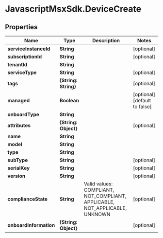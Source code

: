 # JavascriptMsxSdk.DeviceCreate

## Properties

Name | Type | Description | Notes
------------ | ------------- | ------------- | -------------
**serviceInstanceId** | **String** |  | [optional] 
**subscriptionId** | **String** |  | [optional] 
**tenantId** | **String** |  | 
**serviceType** | **String** |  | [optional] 
**tags** | **{String: String}** |  | [optional] 
**managed** | **Boolean** |  | [optional] [default to false]
**onboardType** | **String** |  | 
**attributes** | **{String: Object}** |  | [optional] 
**name** | **String** |  | 
**model** | **String** |  | 
**type** | **String** |  | 
**subType** | **String** |  | [optional] 
**serialKey** | **String** |  | [optional] 
**version** | **String** |  | [optional] 
**complianceState** | **String** | Valid values: COMPLIANT, NOT_COMPLIANT, APPLICABLE, NOT_APPLICABLE, UNKNOWN | [optional] 
**onboardInformation** | **{String: Object}** |  | [optional] 


